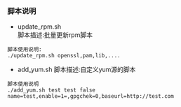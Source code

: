 ### 脚本说明
- update_rpm.sh  
脚本描述:批量更新rpm脚本  
```
脚本使用说明:
./update_rpm.sh openssl,pam,lib,....
```
- add_yum.sh
脚本描述:自定义yum源的脚本  
```
脚本使用说明
./add_yum.sh test test false name=test,enable=1=,gpgchek=0,baseurl=http://test.com
```